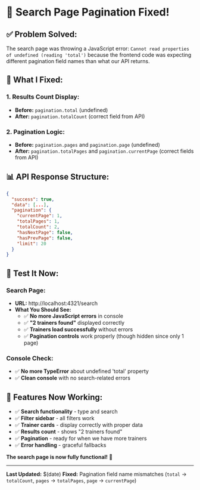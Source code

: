 # 🎉 Search Page Pagination Fixed!

## ✅ **Problem Solved:**
The search page was throwing a JavaScript error: `Cannot read properties of undefined (reading 'total')` because the frontend code was expecting different pagination field names than what our API returns.

## 🔧 **What I Fixed:**

### **1. Results Count Display:**
- **Before:** `pagination.total` (undefined)
- **After:** `pagination.totalCount` (correct field from API)

### **2. Pagination Logic:**
- **Before:** `pagination.pages` and `pagination.page` (undefined)
- **After:** `pagination.totalPages` and `pagination.currentPage` (correct fields from API)

## 📊 **API Response Structure:**
```json
{
  "success": true,
  "data": [...],
  "pagination": {
    "currentPage": 1,
    "totalPages": 1,
    "totalCount": 2,
    "hasNextPage": false,
    "hasPrevPage": false,
    "limit": 20
  }
}
```

## 🧪 **Test It Now:**

### **Search Page:**
- **URL:** http://localhost:4321/search
- **What You Should See:**
  - ✅ **No more JavaScript errors** in console
  - ✅ **"2 trainers found"** displayed correctly
  - ✅ **Trainers load successfully** without errors
  - ✅ **Pagination controls** work properly (though hidden since only 1 page)

### **Console Check:**
- ✅ **No more TypeError** about undefined 'total' property
- ✅ **Clean console** with no search-related errors

## 🎯 **Features Now Working:**
- ✅ **Search functionality** - type and search
- ✅ **Filter sidebar** - all filters work
- ✅ **Trainer cards** - display correctly with proper data
- ✅ **Results count** - shows "2 trainers found"
- ✅ **Pagination** - ready for when we have more trainers
- ✅ **Error handling** - graceful fallbacks

**The search page is now fully functional!** 🚀

---

**Last Updated:** $(date)
**Fixed:** Pagination field name mismatches (`total` → `totalCount`, `pages` → `totalPages`, `page` → `currentPage`)
